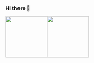 ### Hi there 👋
<img height="130px" src="https://github-readme-stats.vercel.app/api?username=raxcl&hide_tittle=true&hide=issues&theme=graywhite&show_icons=true&bg_color=45,ff7979,ffd479,fffc79,73fa79"><img height="130px" src="https://github-readme-stats.vercel.app/api/top-langs?username=raxcl&layout=compact&theme=graywhite&bg_color=45,F7F7F7,FFFFFF,00FAFA,696969">


<!--
**Raxcl/Raxcl** is a ✨ _special_ ✨ repository because its `README.md` (this file) appears on your GitHub profile.

Here are some ideas to get you started:

- 🔭 I’m currently working on ...
- 🌱 I’m currently learning ...
- 👯 I’m looking to collaborate on ...
- 🤔 I’m looking for help with ...
- 💬 Ask me about ...
- 📫 How to reach me: ...
- 😄 Pronouns: ...
- ⚡ Fun fact: ...
-->
